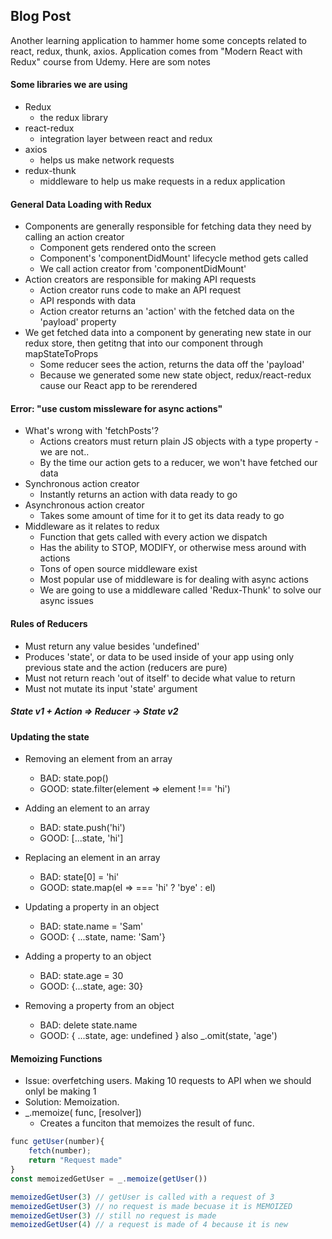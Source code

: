 ## Blog Post

Another learning application to hammer home some concepts related to react, redux, thunk, axios. Application comes from "Modern React with Redux" course from Udemy. Here are som notes

#### Some libraries we are using

- Redux
  - the redux library
- react-redux
  - integration layer between react and redux
- axios
  - helps us make network requests
- redux-thunk
  - middleware to help us make requests in a redux application

#### General Data Loading with Redux

- Components are generally responsible for fetching data they need by calling an action creator
  - Component gets rendered onto the screen
  - Component's 'componentDidMount' lifecycle method gets called
  - We call action creator from 'componentDidMount'
- Action creators are responsible for making API requests
  - Action creator runs code to make an API request
  - API responds with data
  - Action creator returns an 'action' with the fetched data on the 'payload' property
- We get fetched data into a component by generating new state in our redux store, then getitng that into our component through mapStateToProps
  - Some reducer sees the action, returns the data off the 'payload'
  - Because we generated some new state object, redux/react-redux cause our React app to be rerendered

#### Error: "use custom missleware for async actions"

- What's wrong with 'fetchPosts'?
  - Actions creators must return plain JS objects with a type property - we are not..
  - By the time our action gets to a reducer, we won't have fetched our data
- Synchronous action creator
  - Instantly returns an action with data ready to go
- Asynchronous action creator
  - Takes some amount of time for it to get its data ready to go
- Middleware as it relates to redux
  - Function that gets called with every action we dispatch
  - Has the ability to STOP, MODIFY, or otherwise mess around with actions
  - Tons of open source middleware exist
  - Most popular use of middleware is for dealing with async actions
  - We are going to use a middleware called 'Redux-Thunk' to solve our async issues

#### Rules of Reducers

- Must return any value besides 'undefined'
- Produces 'state', or data to be used inside of your app using only previous state and the action (reducers are pure)
- Must not return reach 'out of itself' to decide what value to return
- Must not mutate its input 'state' argument

##### State v1 + Action => Reducer -> State v2

#### Updating the state

- Removing an element from an array

  - BAD: state.pop()
  - GOOD: state.filter(element => element !== 'hi')

- Adding an element to an array

  - BAD: state.push('hi')
  - GOOD: [...state, 'hi']

- Replacing an element in an array

  - BAD: state[0] = 'hi'
  - GOOD: state.map(el => === 'hi' ? 'bye' : el)

- Updating a property in an object

  - BAD: state.name = 'Sam'
  - GOOD: { ...state, name: 'Sam'}

- Adding a property to an object

  - BAD: state.age = 30
  - GOOD: {...state, age: 30}

- Removing a property from an object
  - BAD: delete state.name
  - GOOD: { ...state, age: undefined } also \_.omit(state, 'age')

#### Memoizing Functions

- Issue: overfetching users. Making 10 requests to API when we should onlyl be making 1
- Solution: Memoization.
- \_.memoize( func, [resolver])
  - Creates a funciton that memoizes the result of func.

```javascript
func getUser(number){
    fetch(number);
    return "Request made"
}
const memoizedGetUser = _.memoize(getUser())

memoizedGetUser(3) // getUser is called with a request of 3
memoizedGetUser(3) // no request is made becuase it is MEMOIZED
memoizedGetUser(3) // still no request is made
memoizedGetUser(4) // a request is made of 4 because it is new
```
